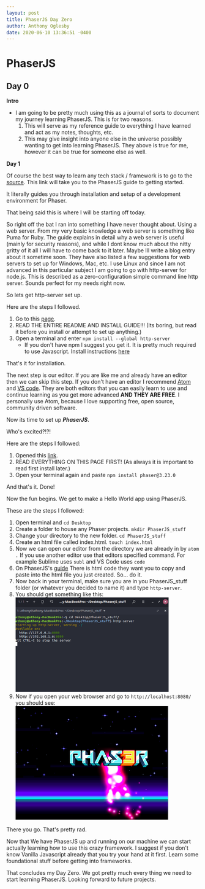 ```yaml
---
layout: post
title: PhaserJS Day Zero
author: Anthony Oglesby
date: 2020-06-10 13:36:51 -0400
---
```



# PhaserJS
## Day 0

**Intro**

- I am going to be pretty much using this as a journal of sorts to document my journey learning PhaserJS. This is for two reasons.
	1. This will serve as my reference guide to everything I have learned and act as my notes, thoughts, etc.
	2. This may give insight into anyone else in the universe possibly wanting to get into learning PhaserJS. They above is true for me, however it can be true for someone else as well.

**Day 1**

Of course the best way to learn any tech stack / framework is to go to the [source](https://phaser.io/tutorials/getting-started-phaser3).
This link will take you to the PhaserJS guide to getting started.

It literally guides you through installation and setup of a development environment for Phaser.

That being said this is where I will be starting off today.

So right off the bat I ran into something I have never thought about. Using a web server. From my very basic knowledge a web server is something like Puma for Ruby. The guide explains in detail why a web server is useful (mainly for security reasons), and while I dont know much about the nitty gritty of it all I will have to come back to it later. Maybe Ill write a blog entry about it sometime soon. They have also listed a few suggestions for web servers to set up for Windows, Mac, etc. I use Linux and since I am not advanced in this particular subject I am going to go with http-server for node.js. This is described as a zero-configuration simple command line http server. Sounds perfect for my needs right now.

So lets get http-server set up.

Here are the steps I followed.

1. Go to this [page](https://www.npmjs.com/package/http-server).
2. READ THE ENTIRE README AND INSTALL GUIDE!!! (Its boring, but read it before you install or attempt to set up anything.)
3. Open a terminal and enter `npm install --global http-server`
	- If you don't have npm I suggest you get it. It is pretty much required to use Javascript. Install instructions [here](https://www.npmjs.com/get-npm)

That's it for installation.

The next step is our editor. If you are like me and already have an editor then we can skip this step. If you don't have an editor I recommend [Atom](https://atom.io/) and [VS code](https://code.visualstudio.com/). They are both editors that you can easily learn to use and continue learning as you get more advanced **AND THEY ARE FREE**. I personally use Atom, because I love supporting free, open source, community driven software.

Now its time to set up ***PhaserJS***.

Who's excited?!?!

Here are the steps I followed:

1. Opened this [link](https://phaser.io/download/stable).
2. READ EVERYTHING ON THIS PAGE FIRST! (As always it is important to read first install later.)
2. Open your terminal again and paste `npm install phaser@3.23.0`

And that's it. Done!

Now the fun begins. We get to make a Hello World app using PhaserJS.

These are the steps I followed:

1. Open terminal and `cd Desktop`
2. Create a folder to house any Phaser projects. `mkdir PhaserJS_stuff`
3. Change your directory to the new folder. `cd PhaserJS_stuff`
4. Create an html file called index.html. `touch index.html`
5. Now we can open our editor from  the directory we are already in by `atom .` If you use another editor use that editors specified command. For example Sublime uses `subl` and VS Code uses `code`
6. On PhaserJS's [guide](https://phaser.io/tutorials/getting-started-phaser3/part5) There is html code they want you to copy and paste into the html file you just created. So... do it.
7. Now back in your terminal, make sure you are in you PhaserJS_stuff folder (or whatever you decided to name it) and type `http-server`.
8. You should get something like this: <br><img src="/assets/images/phaserterminal.png" width="400px">
9. Now if you open your web browser and go to `http://localhost:8080/` you should see:<br><img src="/assets/images/PhaserJS.png" width="400px">

There you go. That's pretty rad.

Now that We have PhaserJS up and running on our machine we can start actually learning how to use this crazy framework. I suggest if you don't know Vanilla Javascript already that you try your hand at it first. Learn some foundational stuff before getting into frameworks.

That concludes my Day Zero. We got pretty much every thing we need to start learning PhaserJS. Looking forward to future projects.
